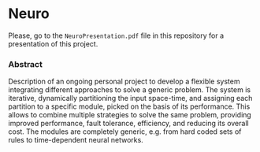 # Neuro

Please, go to the `NeuroPresentation.pdf` file in this repository for a presentation of this project.

### Abstract

Description of an ongoing personal project to develop a flexible system
integrating different approaches to solve a generic problem. The system
is iterative, dynamically partitioning the input space-time, and assigning
each partition to a specific module, picked on the basis of its performance.
This allows to combine multiple strategies to solve the same problem,
providing improved performance, fault tolerance, efficiency, and reducing
its overall cost. The modules are completely generic, e.g. from hard coded
sets of rules to time-dependent neural networks.


